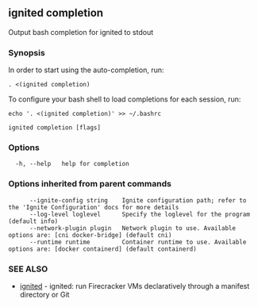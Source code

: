 ## ignited completion

Output bash completion for ignited to stdout

### Synopsis


In order to start using the auto-completion, run:

	. <(ignited completion)

To configure your bash shell to load completions for each session, run:

	echo '. <(ignited completion)' >> ~/.bashrc


```
ignited completion [flags]
```

### Options

```
  -h, --help   help for completion
```

### Options inherited from parent commands

```
      --ignite-config string    Ignite configuration path; refer to the 'Ignite Configuration' docs for more details
      --log-level loglevel      Specify the loglevel for the program (default info)
      --network-plugin plugin   Network plugin to use. Available options are: [cni docker-bridge] (default cni)
      --runtime runtime         Container runtime to use. Available options are: [docker containerd] (default containerd)
```

### SEE ALSO

* [ignited](ignited.md)	 - ignited: run Firecracker VMs declaratively through a manifest directory or Git

